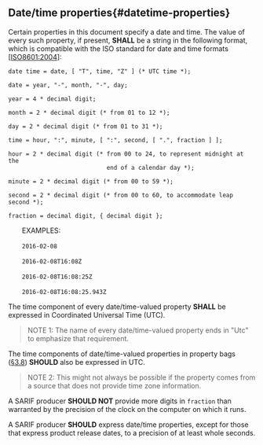 ## Date/time properties{#datetime-properties}

Certain properties in this document specify a date and time. The value of every such property, if present, **SHALL** be a string in the following format, which is compatible with the ISO standard for date and time formats \[[ISO8601:2004](#ISO86012004)\]:

    date time = date, [ "T", time, "Z" ] (* UTC time *);

    date = year, "-", month, "-", day;

    year = 4 * decimal digit;

    month = 2 * decimal digit (* from 01 to 12 *);

    day = 2 * decimal digit (* from 01 to 31 *);

    time = hour, ":", minute, [ ":", second, [ ".", fraction ] ];

    hour = 2 * decimal digit (* from 00 to 24, to represent midnight at the
                                end of a calendar day *);

    minute = 2 * decimal digit (* from 00 to 59 *);

    second = 2 * decimal digit (* from 00 to 60, to accommodate leap second *);

    fraction = decimal digit, { decimal digit };

&emsp;&emsp;EXAMPLES:

&emsp;&emsp;`2016-02-08`

&emsp;&emsp;`2016-02-08T16:08Z`

&emsp;&emsp;`2016-02-08T16:08:25Z` 

&emsp;&emsp;`2016-02-08T16:08:25.943Z`

The time component of every date/time-valued property **SHALL** be expressed in Coordinated Universal Time (UTC).

> NOTE 1: The name of every date/time-valued property ends in "Utc" to emphasize that requirement.

The time components of date/time-valued properties in property bags ([§3.8](#property-bags)) **SHOULD** also be expressed in UTC.

> NOTE 2: This might not always be possible if the property comes from a source that does not provide time zone information.

A SARIF producer **SHOULD NOT** provide more digits in `fraction` than warranted by the precision of the clock on the computer on which it runs.

A SARIF producer **SHOULD** express date/time properties, except for those that express product release dates, to a precision of at least whole seconds.
